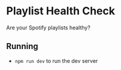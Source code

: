 # Playlist Health Check

Are your Spotify playlists healthy?

## Running

* `npm run dev` to run the dev server
